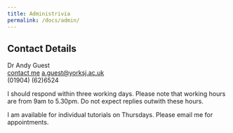 ```yaml
---
title: Administrivia
permalink: /docs/admin/
---
```


## Contact Details
Dr Andy Guest  
[contact me](mailto:a.guest@yorksj.ac.uk) a.guest@yorksj.ac.uk  
(01904) (62)6524  

I should respond within three working days. Please note that working hours are from 9am to 5.30pm. Do not expect replies outwith these hours.

I am available for individual tutorials on Thursdays. Please email me for appointments.


